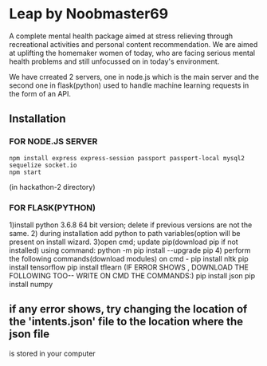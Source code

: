 # Leap by Noobmaster69
     
 A complete mental health package aimed at stress relieving through recreational activities and personal content recommendation. 
 We are aimed at uplifting the homemaker women of today, who are facing serious mental health problems and still unfocussed on in today's environment.     
 
 We have crreated 2 servers, one in node.js which is the main server and the second one in flask(python) used to handle machine learning requests in the form of an API.     
 
## Installation

### FOR NODE.JS SERVER

```
npm install express express-session passport passport-local mysql2 sequelize socket.io
npm start 
 ```   
 (in hackathon-2 directory)
 
 
 ### FOR FLASK(PYTHON)
     
1)install python 3.6.8 64 bit version; delete if previous versions are not the same.
2) during installation add python to path variables(option will be present on install wizard. 
3)open cmd; update pip(download pip if not installed) using command:  python -m pip install --upgrade pip
4) perform the following commands(download modules) on cmd -
pip install nltk
pip install tensorflow
pip install tflearn
(IF ERROR SHOWS , DOWNLOAD THE FOLLOWING TOO-- WRITE ON CMD THE COMMANDS:)
pip install json
pip install numpy
## if any error shows, try changing the location of the 'intents.json' file to the location where the json file
is stored in your computer

